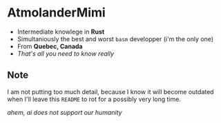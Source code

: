 # AtmolanderMimi
* Intermediate knowlege in **Rust**
* Simultaniously the best and worst `basm` developper (i'm the only one)
* From **Quebec, Canada**
* *That's all you need to know really*

## Note
I am not putting too much detail, because I know it will become outdated when I'll leave this `README` to rot for a possibly very long time.

*ahem, ai does not support our humanity*
